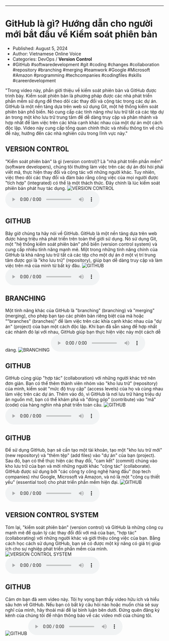 
---

# GitHub là gì? Hướng dẫn cho người mới bắt đầu về Kiểm soát phiên bản

- Published: August 5, 2024
- Author: Vietnamese Online Voice
- Categories: DevOps / **Version Control**
- #GitHub #softwaredevelopment #git #coding #changes #collaboration #repository #branching #merging #teamwork #Google #Microsoft #Amazon #programming #techcompanies #codingfiles #skills #careerdevelopment

"Trong video này, phần giới thiệu về kiểm soát phiên bản và GitHub được trình bày. Kiểm soát phiên bản là phương pháp được các nhà phát triển phần mềm sử dụng để theo dõi các thay đổi và cộng tác trong các dự án. GitHub là một nền tảng dựa trên web sử dụng Git, một hệ thống kiểm soát phiên bản phổ biến. Nó cung cấp các tính năng như lưu trữ tất cả các tệp dự án trong một kho lưu trữ trung tâm để dễ dàng truy cập và phân nhánh và hợp nhất để làm việc trên các khía cạnh khác nhau của một dự án một cách độc lập. Video này cung cấp tổng quan chính thức và nhiều thông tin về chủ đề này, hướng đến các nhà nghiên cứu trong lĩnh vực này."


## VERSION CONTROL

"Kiểm soát phiên bản" là gì (version control)? Là "nhà phát triển phần mềm" (software developers), chúng tôi thường làm việc trên các dự án đòi hỏi phải viết mã, thực hiện thay đổi và cộng tác với những người khác. Tuy nhiên, việc theo dõi các thay đổi và đảm bảo rằng công việc của mọi người được "tích hợp" (integrated) có thể là một thách thức. Đây chính là lúc kiểm soát phiên bản phát huy tác dụng.
![VERSION CONTROL](https://http-archiver-apis-production-80.schnworks.com/storage/images/transitions/2024-08-05/transition-6617956108-Montserrat-SemiBold-4A148C.jpg)
<audio controls>
    <source src="https://http-archiver-apis-production-80.schnworks.com/storage/storage/audio/file-20296547781.mp3" type="audio/mpeg">
</audio>



## GITHUB

Bây giờ chúng ta hãy nói về GitHub. GitHub là một nền tảng dựa trên web được hàng triệu nhà phát triển trên toàn thế giới sử dụng. Nó sử dụng Git, một "hệ thống kiểm soát phiên bản" phổ biến (version control system) và cung cấp nhiều tính năng mạnh mẽ. Một trong những tính năng chính của GitHub là khả năng lưu trữ tất cả các tệp cho một dự án ở một vị trí trung tâm được gọi là "kho lưu trữ" (repository), giúp bạn dễ dàng truy cập và làm việc trên mã của mình từ bất kỳ đâu.
![GITHUB](https://http-archiver-apis-production-80.schnworks.com/storage/images/transitions/2024-08-05/transition--6336762184-Montserrat-Regular-4A148C.jpg)
<audio controls>
    <source src="https://http-archiver-apis-production-80.schnworks.com/storage/storage/audio/file-2613797234.mp3" type="audio/mpeg">
</audio>



## BRANCHING

Một tính năng khác của GitHub là "branching" (branching) và "merging" (merging), cho phép bạn tạo các phiên bản riêng biệt của mã hoặc ""branches" (branches)" để làm việc trên các khía cạnh khác nhau của "dự án" (project) của bạn một cách độc lập. Khi bạn đã sẵn sàng để hợp nhất các nhánh đó lại với nhau, GitHub giúp bạn thực hiện việc này một cách dễ dàng.
![BRANCHING](https://http-archiver-apis-production-80.schnworks.com/storage/images/transitions/2024-08-05/transition--2042056542-Montserrat-Regular-4A148C.jpg)
<audio controls>
    <source src="https://http-archiver-apis-production-80.schnworks.com/storage/storage/audio/file-27529000906.mp3" type="audio/mpeg">
</audio>



## GITHUB

GitHub cũng giúp "hợp tác" (collaboration) với những người khác trở nên đơn giản. Bạn có thể thêm thành viên nhóm vào "kho lưu trữ" (repository) của mình, kiểm soát "mức độ truy cập" (access levels) của họ và cùng nhau làm việc trên các dự án. Thêm vào đó, vì GitHub là nơi lưu trữ hàng triệu dự án nguồn mở, bạn có thể khám phá và "đóng góp" (contribute) vào "mã" (code) của hàng nghìn nhà phát triển toàn cầu.
![GITHUB](https://http-archiver-apis-production-80.schnworks.com/storage/images/transitions/2024-08-05/transition--3514209724-Montserrat-ExtraBold-4A148C.jpg)
<audio controls>
    <source src="https://http-archiver-apis-production-80.schnworks.com/storage/storage/audio/file-5094642217.mp3" type="audio/mpeg">
</audio>



## GITHUB

Để sử dụng GitHub, bạn sẽ cần tạo một tài khoản, tạo một "kho lưu trữ mới" (new repository) và "thêm tệp" (add files) vào "dự án" của bạn (project). Sau đó, bạn có thể thực hiện các thay đổi, "cam kết" (commit) chúng vào kho lưu trữ của bạn và mời những người khác "cộng tác" (collaborate). GitHub được sử dụng bởi "các công ty công nghệ hàng đầu" (top tech companies) như Google, Microsoft và Amazon, và nó là một "công cụ thiết yếu" (essential tool) cho phát triển phần mềm hiện đại.
![GITHUB](https://http-archiver-apis-production-80.schnworks.com/storage/images/transitions/2024-08-05/transition--14841225143-Montserrat-Regular-7B1FA2.jpg)
<audio controls>
    <source src="https://http-archiver-apis-production-80.schnworks.com/storage/storage/audio/file-9263117268.mp3" type="audio/mpeg">
</audio>



## VERSION CONTROL SYSTEM

Tóm lại, "kiểm soát phiên bản" (version control) và GitHub là những công cụ mạnh mẽ để quản lý các thay đổi đối với mã của bạn, "hợp tác" (collaborating) với những người khác và giới thiệu công việc của bạn. Bằng cách học cách sử dụng GitHub, bạn sẽ có được một kỹ năng có giá trị giúp ích cho sự nghiệp phát triển phần mềm của mình.
![VERSION CONTROL SYSTEM](https://http-archiver-apis-production-80.schnworks.com/storage/images/transitions/2024-08-05/transition--24880902333-Montserrat-ExtraBold-004895.jpg)
<audio controls>
    <source src="https://http-archiver-apis-production-80.schnworks.com/storage/storage/audio/file-25485289028.mp3" type="audio/mpeg">
</audio>



## GITHUB

Cảm ơn bạn đã xem video này. Tôi hy vọng bạn thấy video hữu ích và hiểu sâu hơn về GitHub. Nếu bạn có bất kỳ câu hỏi nào hoặc muốn chia sẻ suy nghĩ của mình, hãy thoải mái để lại bình luận bên dưới. Đừng quên đăng ký kênh của chúng tôi để nhận thông báo về các video mới của chúng tôi.
![GITHUB](https://http-archiver-apis-production-80.schnworks.com/storage/images/transitions/2024-08-05/transition-22081792104-Montserrat-Thin-512DA8.jpg)
<audio controls>
    <source src="https://http-archiver-apis-production-80.schnworks.com/storage/storage/audio/file-18775029417.mp3" type="audio/mpeg">
</audio>

